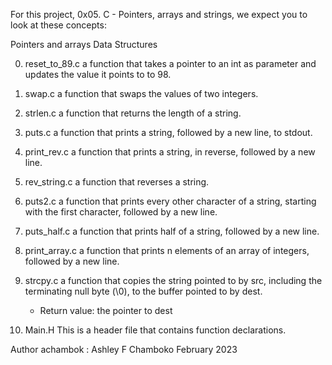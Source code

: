 For this project,
0x05. C - Pointers, arrays and strings, we expect you to look at these concepts:

Pointers and arrays
Data Structures

0. reset_to_89.c
    a function that takes a pointer to an int as parameter and updates the value it points to to 98.

1. swap.c
    a function that swaps the values of two integers.

2. strlen.c
    a function that returns the length of a string.

3. puts.c
    a function that prints a string, followed by a new line, to stdout.

4. print_rev.c
    a function that prints a string, in reverse, followed by a new line.

5. rev_string.c
    a function that reverses a string.

6. puts2.c
    a function that prints every other character of a string, starting with the first character, followed by a new line.

7. puts_half.c
    a function that prints half of a string, followed by a new line.

8. print_array.c
    a function that prints n elements of an array of integers, followed by a new line.

9. strcpy.c
    a function that copies the string pointed to by src, including the terminating null byte (\0), to the buffer pointed to by dest.

    - Return value: the pointer to dest

9. Main.H
    This is a header file that contains function declarations.


Author
  achambok :
    Ashley F Chamboko
      February 2023
